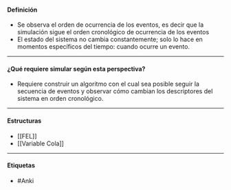#### Definición
- Se observa el orden de ocurrencia de los eventos, es decir que la simulación sigue el orden cronológico de ocurrencia de los eventos
- El estado del sistema no cambia constantemente; solo lo hace en momentos específicos del tiempo: cuando ocurre un evento.
***
#### ¿Qué requiere simular según esta perspectiva?
- Requiere construir un algoritmo con el cual sea posible seguir la secuencia de eventos y observar cómo cambian los descriptores del sistema en orden cronológico.
***
#### Estructuras
- [[FEL]]
- [[Variable Cola]]

***

#### Etiquetas
- #Anki 